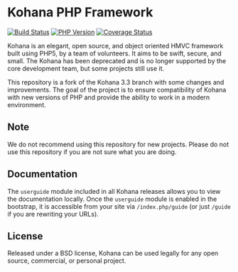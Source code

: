 # Kohana PHP Framework

[![Build Status](https://travis-ci.org/lestor/kohana.svg?branch=3.3/develop)](https://travis-ci.org/lestor/kohana)
[![PHP Version](https://img.shields.io/badge/php-^7.2-8892BF.svg)](http://www.php.net/)
[![Coverage Status](https://coveralls.io/repos/github/lestor/kohana/badge.svg?branch=3.3/develop)](https://coveralls.io/github/lestor/kohana?branch=3.3/develop)

Kohana is an elegant, open source, and object oriented HMVC framework built using PHP5, by a team of volunteers. It aims to be swift, secure, and small. The Kohana has been deprecated and is no longer supported by the core development team, but some projects still use it.

This repository is a fork of the Kohana 3.3 branch with some changes and improvements. The goal of the project is to ensure compatibility of Kohana with new versions of PHP and provide the ability to work in a modern environment.

## Note

We do not recommend using this repository for new projects. Please do not use this repository if you are not sure what you are doing.

## Documentation

The `userguide` module included in all Kohana releases allows you to view the documentation locally. Once the `userguide` module is enabled in the bootstrap, it is accessible from your site via `/index.php/guide` (or just `/guide` if you are rewriting your URLs).

## License
Released under a BSD license, Kohana can be used legally for any open source, commercial, or personal project.